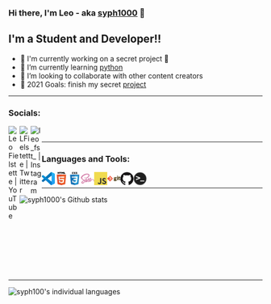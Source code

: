 ### Hi there, I'm Leo - aka [syph1000] 👋

## I'm a Student and Developer!!

- 🔭 I'm currently working on a secret project 🤫
- 🌱 I’m currently learning [python]
- 👯 I’m looking to collaborate with other content creators
- 🥅 2021 Goals: finish my secret [project]

---

### Socials:

[<img align="left" alt="Leo Fielstette | YouTube" width="22px" src="https://cdn.jsdelivr.net/npm/simple-icons@v3/icons/youtube.svg" />][youtube]
[<img align="left" alt="LFielstette | Twitter" width="22px" src="https://cdn.jsdelivr.net/npm/simple-icons@v3/icons/twitter.svg" />][twitter]
[<img align="left" alt="leo_fst_ | Instagram" width="22px" src="https://cdn.jsdelivr.net/npm/simple-icons@v3/icons/instagram.svg" />][instagram]

<br />

---

### Languages and Tools:

[<img align="left" alt="Visual Studio Code" width="26px" src="https://raw.githubusercontent.com/github/explore/80688e429a7d4ef2fca1e82350fe8e3517d3494d/topics/visual-studio-code/visual-studio-code.png" />][vscode download]
[<img align="left" alt="HTML5" width="26px" src="https://raw.githubusercontent.com/github/explore/80688e429a7d4ef2fca1e82350fe8e3517d3494d/topics/html/html.png" />][html wikipedia]
[<img align="left" alt="CSS3" width="26px" src="https://raw.githubusercontent.com/github/explore/80688e429a7d4ef2fca1e82350fe8e3517d3494d/topics/css/css.png" />][css wikipedia]
[<img align="left" alt="Sass" width="26px" src="https://raw.githubusercontent.com/github/explore/80688e429a7d4ef2fca1e82350fe8e3517d3494d/topics/sass/sass.png" />][sass wikipedia]
[<img align="left" alt="JavaScript" width="26px" src="https://raw.githubusercontent.com/github/explore/80688e429a7d4ef2fca1e82350fe8e3517d3494d/topics/javascript/javascript.png" />][javascript wikipedia]
[<img align="left" alt="Git" width="26px" src="https://raw.githubusercontent.com/github/explore/80688e429a7d4ef2fca1e82350fe8e3517d3494d/topics/git/git.png" />][git download]
[<img align="left" alt="GitHub" width="26px" src="https://raw.githubusercontent.com/github/explore/78df643247d429f6cc873026c0622819ad797942/topics/github/github.png" />][syph1000]
[<img align="left" alt="Terminal" width="26px" src="https://raw.githubusercontent.com/github/explore/80688e429a7d4ef2fca1e82350fe8e3517d3494d/topics/terminal/terminal.png" />][terminal]

<br />

---

<img align="left" alt="syph1000's Github stats" src="https://github-readme-stats.vercel.app/api?username=syph1000&show_icons=true&theme=merko">

<br />
<br />
<br />
<br />
<br />
<br />
<br />
<br />
<br />

---

<img align="left" alt="syph100's individual languages" src="https://github-readme-stats.vercel.app/api/top-langs/?username=syph1000)](https://github.com/anuraghazra/github-readme-stats)">

<!--me-->
[syph1000]: https://github.com/syph1000

<!--about me-->
[python]: https://de.wikipedia.org/wiki/Python_(Programmiersprache)
[project]: https://github.com/startup-LL/website_code.git

<!--languages and tools-->
[vscode download]: https://code.visualstudio.com/download
[html wikipedia]: https://de.wikipedia.org/wiki/Hypertext_Markup_Language
[css wikipedia]: https://de.wikipedia.org/wiki/Cascading_Style_Sheets
[sass wikipedia]: https://de.wikipedia.org/wiki/Sass_(Stylesheet-Sprache)
[javascript wikipedia]: https://de.wikipedia.org/wiki/JavaScript#:~:text=JavaScript%20(kurz%20JS)%20ist%20eine,HTML%20und%20CSS%20zu%20erweitern.
[git download]: https://git-scm.com/downloads
[terminal]: https://www.youtube.com/watch?v=dQw4w9WgXcQ&ab_channel=RickAstley

<!--socials-->
[twitter]: https://twitter.com/LFielstette
[youtube]: https://www.youtube.com/channel/UCvf9Y1JmhE8BZBSQoeNJBMA
[instagram]: https://www.instagram.com/leo_fst_/